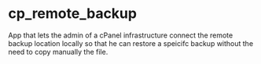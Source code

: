 # cp_remote_backup
App that lets the admin of a cPanel infrastructure connect the remote backup location locally so that he can restore a speicifc backup without the need to copy manually the file.
